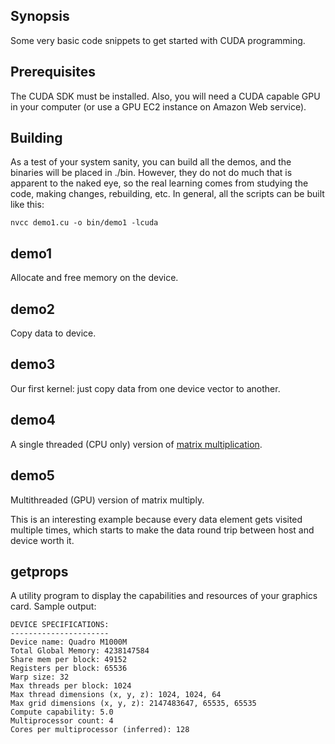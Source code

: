 ## Synopsis

Some very basic code snippets to get started with CUDA programming.

## Prerequisites

The CUDA SDK must be installed.  Also, you will need a CUDA capable GPU in your computer (or use a GPU EC2 instance on Amazon Web service).

## Building

As a test of your system sanity, you can build all the demos, and the binaries will be placed in ./bin.
However, they do not do much that is apparent to the naked eye, so the real learning comes from studying 
the code, making changes, rebuilding, etc.  In general, all the scripts can be built like this:

```
nvcc demo1.cu -o bin/demo1 -lcuda
```

## demo1

Allocate and free memory on the device.

## demo2

Copy data to device.

## demo3

Our first kernel: just copy data from one device vector to another.

## demo4

A single threaded (CPU only) version of [matrix multiplication](https://en.wikipedia.org/wiki/Matrix_multiplication).

## demo5 

Multithreaded (GPU) version of matrix multiply.

This is an interesting example because every data element gets visited multiple times, which starts to make the data round trip 
between host and device worth it.

## getprops

A utility program to display the capabilities and resources of your graphics card.  Sample output:

```
DEVICE SPECIFICATIONS:
----------------------
Device name: Quadro M1000M
Total Global Memory: 4238147584
Share mem per block: 49152
Registers per block: 65536
Warp size: 32
Max threads per block: 1024
Max thread dimensions (x, y, z): 1024, 1024, 64
Max grid dimensions (x, y, z): 2147483647, 65535, 65535
Compute capability: 5.0
Multiprocessor count: 4
Cores per multiprocessor (inferred): 128

```
